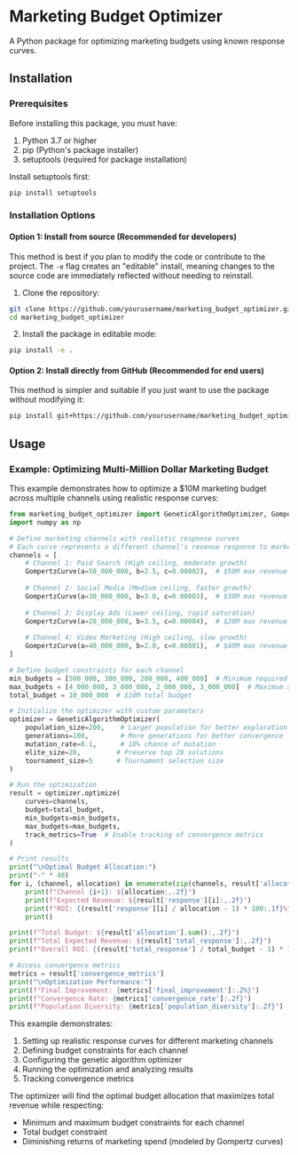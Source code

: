 # Marketing Budget Optimizer

A Python package for optimizing marketing budgets using known response curves.

## Installation

### Prerequisites
Before installing this package, you must have:
1. Python 3.7 or higher
2. pip (Python's package installer)
3. setuptools (required for package installation)

Install setuptools first:
```bash
pip install setuptools
```

### Installation Options

#### Option 1: Install from source (Recommended for developers)
This method is best if you plan to modify the code or contribute to the project. The `-e` flag creates an "editable" install, meaning changes to the source code are immediately reflected without needing to reinstall.

1. Clone the repository:
```bash
git clone https://github.com/yourusername/marketing_budget_optimizer.git
cd marketing_budget_optimizer
```

2. Install the package in editable mode:
```bash
pip install -e .
```

#### Option 2: Install directly from GitHub (Recommended for end users)
This method is simpler and suitable if you just want to use the package without modifying it:
```bash
pip install git+https://github.com/yourusername/marketing_budget_optimizer.git
```

## Usage

### Example: Optimizing Multi-Million Dollar Marketing Budget
This example demonstrates how to optimize a $10M marketing budget across multiple channels using realistic response curves:

```python
from marketing_budget_optimizer import GeneticAlgorithmOptimizer, GompertzCurve
import numpy as np

# Define marketing channels with realistic response curves
# Each curve represents a different channel's revenue response to marketing spend
channels = [
    # Channel 1: Paid Search (High ceiling, moderate growth)
    GompertzCurve(a=50_000_000, b=2.5, c=0.00002),  # $50M max revenue
    
    # Channel 2: Social Media (Medium ceiling, faster growth)
    GompertzCurve(a=30_000_000, b=3.0, c=0.00003),  # $30M max revenue
    
    # Channel 3: Display Ads (Lower ceiling, rapid saturation)
    GompertzCurve(a=20_000_000, b=3.5, c=0.00004),  # $20M max revenue
    
    # Channel 4: Video Marketing (High ceiling, slow growth)
    GompertzCurve(a=40_000_000, b=2.0, c=0.00001),  # $40M max revenue
]

# Define budget constraints for each channel
min_budgets = [500_000, 300_000, 200_000, 400_000]  # Minimum required spend
max_budgets = [4_000_000, 3_000_000, 2_000_000, 3_000_000]  # Maximum allowed spend
total_budget = 10_000_000  # $10M total budget

# Initialize the optimizer with custom parameters
optimizer = GeneticAlgorithmOptimizer(
    population_size=200,    # Larger population for better exploration
    generations=100,        # More generations for better convergence
    mutation_rate=0.1,      # 10% chance of mutation
    elite_size=20,         # Preserve top 20 solutions
    tournament_size=5      # Tournament selection size
)

# Run the optimization
result = optimizer.optimize(
    curves=channels,
    budget=total_budget,
    min_budgets=min_budgets,
    max_budgets=max_budgets,
    track_metrics=True  # Enable tracking of convergence metrics
)

# Print results
print("\nOptimal Budget Allocation:")
print("-" * 40)
for i, (channel, allocation) in enumerate(zip(channels, result['allocation'])):
    print(f"Channel {i+1}: ${allocation:,.2f}")
    print(f"Expected Revenue: ${result['response'][i]:,.2f}")
    print(f"ROI: {(result['response'][i] / allocation - 1) * 100:.1f}%")
    print()

print(f"Total Budget: ${result['allocation'].sum():,.2f}")
print(f"Total Expected Revenue: ${result['total_response']:,.2f}")
print(f"Overall ROI: {(result['total_response'] / total_budget - 1) * 100:.1f}%")

# Access convergence metrics
metrics = result['convergence_metrics']
print("\nOptimization Performance:")
print(f"Final Improvement: {metrics['final_improvement']:.2%}")
print(f"Convergence Rate: {metrics['convergence_rate']:.2f}")
print(f"Population Diversity: {metrics['population_diversity']:.2f}")
```

This example demonstrates:
1. Setting up realistic response curves for different marketing channels
2. Defining budget constraints for each channel
3. Configuring the genetic algorithm optimizer
4. Running the optimization and analyzing results
5. Tracking convergence metrics

The optimizer will find the optimal budget allocation that maximizes total revenue while respecting:
- Minimum and maximum budget constraints for each channel
- Total budget constraint
- Diminishing returns of marketing spend (modeled by Gompertz curves)

